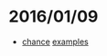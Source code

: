 # 2016/01/09

- [chance](https://www.npmjs.com/package/chance) 
[examples](https://bigdata-mindstorms.github.io/d3-playground/ontouchstart/2016/01/09/)

